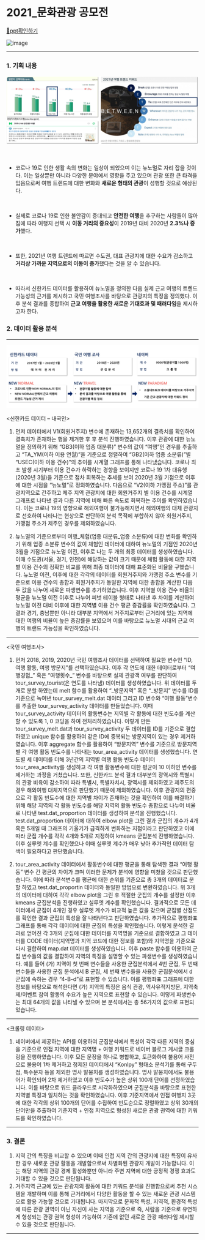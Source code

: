 # 2021_문화관광 공모전


[🎈ppt확인하기](https://github.com/seonwoojh/2021_TOUR_BIGDATA/blob/main/DATA189_%EA%B7%BC%EA%B5%90%20%EC%97%AC%ED%96%89%EC%9D%84%20%EB%B0%94%ED%83%95%EC%9C%BC%EB%A1%9C%20%ED%95%9C%20%EC%83%88%EB%A1%9C%EC%9A%B4%20%EA%B4%80%EA%B4%91%20%EA%B6%8C%EC%97%AD%20%ED%98%95%EC%84%B1.pdf)



![image](https://user-images.githubusercontent.com/71394778/131494126-3fbfb7f0-f2af-4ab6-a300-85d98d5bf742.png)




---

### 1. 기획 내용


![image](https://github.com/seonwoojh/img-source/blob/main/img/%EA%B8%B0%ED%9A%8D%EB%82%B4%EC%9A%A92.PNG)

<br/>

* 코로나 19로 인한 생활 속의 변화는 일상이 되었으며 이는 뉴노멀로 자리 잡을 것이다. 이는 일상뿐만 아니라 다양한 분야에서 영향을 주고 있으며 관광 또한 큰 타격을 입음으로써 여행 트렌드에 대한 변화와 **새로운 형태의 관광**이 성행할 것으로 예상된다. 

<br/>

* 실제로 코로나 19로 인한 불안감이 증대되고 **안전한 여행**을 추구하는 사람들이 많아짐에 따라 여행지 선택 시 **이동 거리의 중요성**이 2019년 대비 2020년 **2.3%나 증가**했다. 

<br/>

* 또한, 2021년 여행 트렌드에 따르면 수도권, 대표 관광지에 대한 수요가 감소하고 **거리상 가까운 지역으로의 이동이 증가**했다는 것을 알 수 있습니다.

<br/>

* 따라서 신한카드 데이터를 활용하여 뉴노멀을 정의한 다음 실제 근교 여행의 트렌드 가능성의 근거를 제시하고 국민 여행조사를 바탕으로 관광지의 특징을 정의했다. 이후 분석 결과를 종합하여 **근교 여행을 활용한 새로운 기대효과 및 패러다임**을 제시하고자 한다.
  
  
### 2. 데이터 활용 분석

---

![image](https://github.com/seonwoojh/img-source/blob/main/img/%EB%B6%84%EC%84%9D%EB%AA%A9%ED%91%9C1.PNG)


<신한카드 데이터 – 내국인> 

1. 먼저 데이터에서 V1(회원거주지) 변수에 존재하는 13,652개의 결측치를 확인하여 결측치가 존재하는 행을 제거한 후 후 분석 진행하였습니다. 이후 관광에 대한 뉴노멀을 정의하기 위해 “GB3(이하 업종 대분류)” 변수의 값이 “여행”인 경우를 추출하고 “TA_YM(이하 이용 연월)”을 기준으로 정렬하여 “GB2(이하 업종 소분류)”별 “USEC(이하 이용 건수)”의 추이를 시계열 그래프를 통해 나타냈습니다. 코로나 최초 발생 시기부터 이용 건수가 하락하는 경향을 보이지만 코로나 19 1차 대유행(2020년 3월)을 기준으로 점차 회복하는 추세를 보여 2020년 3월 기점으로 이후에 대한 시점을 “뉴노멀”로 정의하였습니다.
 다음으로 “V2(이하 가맹점 주소)”를 관광지역으로 간주하고 제주 지역 관광지에 대한 회원거주지 별 이용 건수를 시계열 그래프로 나타낸 결과 다른 지역에 비해 빠른 속도로 회복하는 추이를 확인하였습니다. 이는 코로나 19의 영향으로 해외여행이 불가능해지면서 해외여행의 대체 관광지로 선호하여 나타나는 현상으로 판단하여 분석 목적에 부합하지 않아 회원거주지, 가맹점 주소가 제주인 경우를 제외하였습니다. 
   
2. 뉴노멀의 기준으로부터 여행_체험(업종 대분류_업종 소분류)에 대한 변화를 확인하기 위해 업종 소분류 변수의 값이 체험인 데이터에 대하여 뉴노멀의 기점인 2020년 3월을 기점으로 뉴노멀 이전, 이후로 나눈 두 개의 최종 데이터를 생성하였습니다. 이때 수도권(서울, 경기, 인천)에 해당하는 값이 크기 때문에 체험 활동에 대한 지역별 이용 건수의 정확한 비교를 위해 최종 데이터에 대해 표준화된 비율을 구했습니다. 뉴노멀 이전, 이후에 대한 각각의 데이터를 회원거주지와 가맹점 주소 변수를 기준으로 이용 건수의 총합과 회원거주지가 동일한 지역에 대한 총합을 계산한 다음 두 값을 나누어 새로운 파생변수를 추가하였습니다. 이후 지역별 이용 건수 비율의 평균을 뉴노멀 이전 이후로 나누어 피벗 테이블 형태로 나타낸 후 차이를 계산하여 뉴노멀 이전 대비 이후에 대한 지역별 이용 건수 평균 증감률을 확인하였습니다. 그 결과 경기, 충남뿐만 아니라 대부분 지역에서 거주지로부터 근거리에 있는 지역에 대한 여행의 비율이 높은 증감률을 보였으며 이를 바탕으로 뉴노멀 시대의 근교 여행의 트랜드 가능성을 확인하였습니다.

---

<국민 여행조사>

1. 먼저 2018, 2019, 2020년 국민 여행조사 데이터를 선택하여 필요한 변수인 “ID, 여행 활동, 여행 방문지”를 선택하였습니다. 이후 각 연도에 대한 데이터로부터 “여행경험_” 혹은 “여행횟수_” 변수를 바탕으로 실제 관광객 여부를 판단하여 tour_survey_tourist(은 연도를 나타냄) 데이터를 생성하였습니다. 위 데이터를 두 개로 분할 하였는데 melt 함수를 활용하여 “_방문지역” 혹은 “_방문지” 변수를 ID를 기준으로 녹여낸 tour_survey_melt.dat 데이터 그리고 ID 변수와 “여행 활동”변수를 추출한 tour_survey_activity 데이터를 만들었습니다. 이때 tour_survey_activity 데이터의 활동변수는 지역별 각 활동에 대한 빈도수를 계산할 수 있도록 1, 0 코딩을 하여 전처리하였습니다.
  이렇게 만든 tour_survey_melt.dat과 tour_survey_activity 두 데이터를 ID를 기준으로 결합하였고 unique 함수를 활용하여 같은 ID에 중복되는 방문지역이 있는 경우 제거하였습니다. 이후 aggregate 함수를 활용하여 “방문지역” 변수를 기준으로 방문지역별 각 여행 활동 빈도수를 나타내는 tour_area_activity 데이터를 생성했습니다. 
  연도별 세 데이터를 더해 3년간의 지역별 여행 활동 빈도수 데이터 tour_area_activity를 생성하고 각 여행 활동변수에 대한 평균이 10 이하인 변수를 제거하는 과정을 거쳤습니다. 또한, 신한카드 분석 결과 대부분의 광역시와 특별시의 관광 비육이 감소하여 따라 특별시, 특별자치시, 광역시를 제외하였고 제주도의 경우 해외여행 대체지역으로 판단했기 때문에 제외하였습니다.
  이후 관광지의 편중으로 각 활동 빈도수에 대한 지역별 차이가 존재하는 것을 확인하여 이를 해결하기 위해 해당 지역의 각 활동 빈도수를 해당 지역의 활동 빈도수 총합으로 나누어 비율로 나타낸 test.dat_proportion 데이터를 생성하여 분석을 진행했습니다. test.dat_proportion 데이터에 대하여 elbow plot을 그린 결과 군집의 개수가 4개 혹은 5개일 때 그래프의 기울기가 급격하게 변화하는 지점이라고 판단하였고 이에 따라 군집 개수를 각각 4개와 5개로 지정하여 kmeans 군집분석 진행하였습니다. 이후 실루엣 계수를 확인했으나 이때 실루엣 계수가 매우 낮아 추가적인 데이터 탐색이 필요하다고 판단했습니다. 

2. tour_area_activity 데이터에서 활동변수에 대한 평균을 통해 탐색한 결과 “여행 활동” 변수 간 평균의 차이가 크며 이러한 문제가 분석에 영향을 미쳤을 것으로 판단했습니다. 이에 따라 분석변수를 평균에 대한 순위를 기준으로 총 3개의 데이터로 분할 하였고 test.dat_proportin 데이터와 동일한 방법으로 변환하였습니다. 위 3개의 데이터에 대하여 각각 elbow plot을 그린 후 적절한 군집의 개수를 설정한 이후 kmeans 군집분석을 진행하였고 실루엣 계수를 확인했습니다. 결과적으로 모든 데이터에서 군집이 4개인 경우 실루엣 계수가 비교적 높은 값을 갖으며 군집별 산점도를 확인한 결과 군집의 특성을 잘 나타낸다고 판단하였습니다. 추가적으로 평행좌표 그래프를 통해 각각 데이터에 대한 군집의 특성을 확인했습니다. 이렇게 분석한 결과로 얻어진 각 3개의 군집에 대한 데이터를 지역명을 기준으로 결합하였고 그 데이터를 CODE 데이터(지역명과 지역 코드에 대한 정보를 포함)와 지역명을 기준으로 다시 결합하여 map.dat 데이터를 생성하였습니다. 이후 paste 함수를 이용하여 군집 변수들의 값을 결합하여 지역의 특징을 설명할 수 있는 파생변수를 생성하였습니다. 예를 들어 (가) 지역이 첫 번째 변수들을 사용한 군집분석에서 4번 군집, 두 번째 변수들을 사용한 군집 분석에서 B 군집, 세 번째 변수들을 사용한 군집분석에서 d 군집에 속하는 경우 “4-B-d”로 표현할 수 있습니다. 이를 평행좌표 그래프에 대한 정보를 바탕으로 해석한다면 (가) 지역의 특징은 음식 관광, 역사유적지방문, 지역축제/이벤트 참여 활동의 수요가 높은 지역으로 표현할 수 있습니다. 이렇게 파생변수는 최대 64개의 값을 나타낼 수 있으며 본 분석에서는 총 56가지의 값으로 표현되었습니다.


---

<크롤링 데이터>

1. 네이버에서 제공하는 API를 이용하여 군집분석에서 특성이 각각 다른 지역의 중심을 기준으로 인접 지역에 대한 지역명 + 여행 키워드로 네이버 블로그 게시글 크롤링을 진행하였습니다. 이후 모든 문장을 하나로 병합하고, 토큰화하여 불용어 사전으로 불용어 1차 제거하고 정제된 데이터에서 “Konlpy” 형태소 분석기를 통해 구두점, 특수문자 등을 제외한 명사 말뭉치를 생성하였습니다. 명사 말뭉치에서도 불용어가 확인되어 2차 제거하였고 이후 빈도수가 높은 상위 100개 단어를 선정하였습니다. 이를 바탕으로 워드 클라우드로 시각화하였으며 군집분석을 바탕으로 표현한 지역별 특징과 일치하는 것을 확인하였습니다. 이후 기준지역에서 인접 여행지 3곳에 대한 각각의 상위 100개의 단어를 수집하여 빈도순으로 정렬하였고 상위 30개의 단어만을 추출하여 기준지역 + 인접 지역으로 형성된 새로운 관광 권역에 대한 키워드를 확인하였습니다. 
  
---

### 3. 결론

1. 지역 간의 특징을 비교할 수 있으며 이때 인접 지역 간의 관광지에 대한 특징이 유사한 경우 새로운 관광 활동을 개발함으로써 차별화된 관광지 개발이 가능합니다. 이는 해당 지역의 관광 경제 활성화뿐만 아니라 주변 지역에 대한 긍정적 경쟁 효과도 기대할 수 있을 것으로 판단됩니다.
2. 거주지역 근교에 있는 관광지의 활동에 대한 키워드 분석을 진행함으로써 추천 시스템을 개발하며 이를 통해 근거리에서 다양한 활동을 할 수 있는 새로운 관광 시스템으로 활용 가능할 것으로 기대됩니다.
마지막으로 문화적 특성, 지역적, 환경적 특성에 따른 관광 권역이 아닌 자신이 사는 지역을 기준으로 즉, 사람을 기준으로 유연하게 형성되는 관광 권역 형성이 가능하여 기존에 없던 새로운 관광 패러다임 제시할 수 있을 것으로 판단됩니다. 

---
